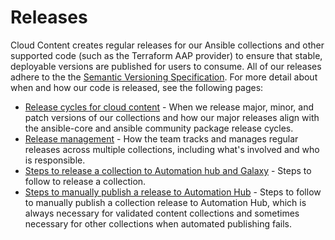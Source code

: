 # Releases

Cloud Content creates regular releases for our Ansible collections and other supported code (such as the Terraform AAP provider) to ensure that stable, deployable versions are published for users to consume. All of our releases adhere to the the [Semantic Versioning Specification](https://semver.org/). For more detail about when and how our code is released, see the following pages:

* [Release cycles for cloud content](./release_cycles.md) - When we release major, minor, and patch versions of our collections and how our major releases align with the ansible-core and ansible community package release cycles.
* [Release management](./release_management.md) - How the team tracks and manages regular releases across multiple collections, including what's involved and who is responsible.
* [Steps to release a collection to Automation hub and Galaxy](./release_collections.md) - Steps to follow to release a collection.
* [Steps to manually publish a release to Automation Hub](./release_automation_hub.md) - Steps to follow to manually publish a collection release to Automation Hub, which is always necessary for validated content collections and sometimes necessary for other collections when automated publishing fails.
